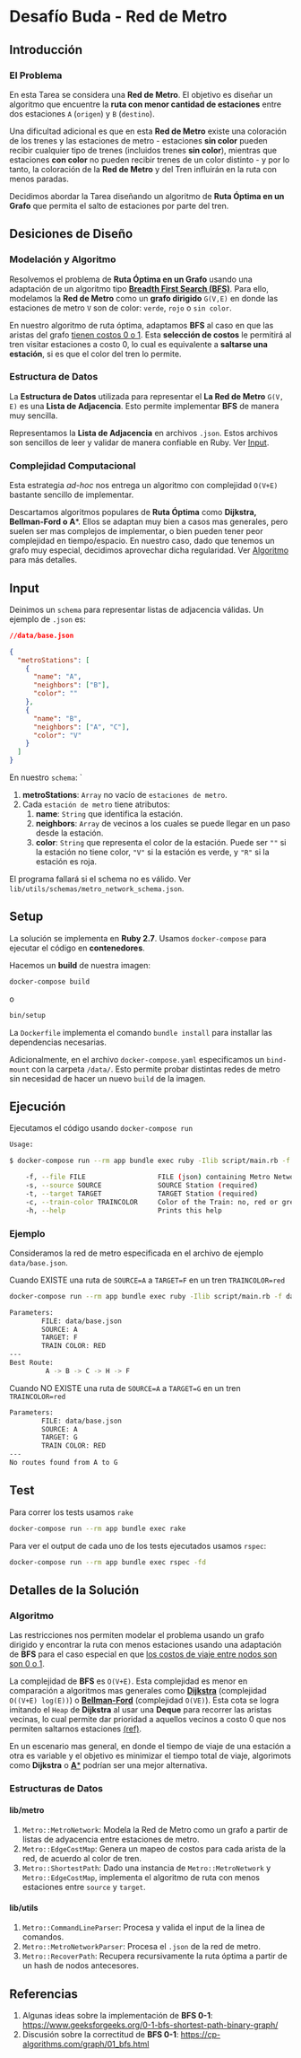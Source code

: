 # Desafío Buda - Red de Metro


## Introducción


### El Problema

En esta Tarea se considera una **Red de Metro**. El objetivo es diseñar un algoritmo que encuentre la **ruta con menor cantidad de estaciones** entre dos estaciones `A` (`origen`) y `B` (`destino`).


Una dificultad adicional es que en esta **Red de Metro** existe una coloración de los trenes y las estaciones de metro - estaciones **sin color** pueden recibir cualquier tipo de trenes (incluidos trenes **sin color**), mientras que estaciones **con color** no pueden recibir trenes de un color distinto - y por lo tanto, la coloración de la **Red de Metro** y del Tren influirán en la ruta con menos paradas.

Decidimos abordar la Tarea diseñando un algoritmo de **Ruta Óptima en un Grafo** que permita el salto de estaciones por parte del tren.

 ## Desiciones de Diseño

 ### Modelación y Algoritmo

 Resolvemos el problema de **Ruta Óptima en un Grafo** usando una adaptación de un algoritmo tipo [**Breadth First Search (BFS)**](https://en.wikipedia.org/wiki/Breadth-first_search). Para ello, modelamos la **Red de Metro** como un **grafo dirigido** `G(V,E)` en donde las estaciones de metro `V` son de color: `verde`, `rojo` o `sin color`.

En nuestro algoritmo de ruta óptima, adaptamos **BFS** al caso en que las aristas del grafo [tienen costos  0 o 1](https://www.geeksforgeeks.org/0-1-bfs-shortest-path-binary-graph/ ). Esta **selección de costos** le permitirá al tren visitar estaciones a costo 0, lo cual es equivalente a **saltarse una estación**, si es que el color del tren lo permite.

### Estructura de Datos
La **Estructura de Datos** utilizada para representar el **La Red de Metro** `G(V, E)` es una **Lista de Adjacencia**. Esto permite implementar **BFS** de manera muy sencilla.

 Representamos la **Lista de Adjacencia** en archivos `.json`. Estos archivos son sencillos de leer y validar de manera confiable en Ruby. Ver [Input](#input).

### Complejidad Computacional

Esta estrategia *ad-hoc* nos entrega un algoritmo con complejidad `O(V+E)` bastante sencillo de implementar.

Descartamos algoritmos populares de **Ruta Óptima** como **Dijkstra, Bellman-Ford o A***. Ellos se adaptan muy bien a casos mas generales, pero suelen ser mas complejos de implementar, o bien pueden tener peor complejidad en tiempo/espacio. En nuestro caso, dado que tenemos un grafo muy especial, decidimos aprovechar dicha regularidad. Ver [Algoritmo](#algoritmo) para más detalles.

## Input

Deinimos un  `schema` para representar listas de adjacencia válidas. Un ejemplo de `.json` es:

```json
//data/base.json

{
  "metroStations": [
    {
      "name": "A",
      "neighbors": ["B"],
      "color": ""
    },
    {
      "name": "B",
      "neighbors": ["A", "C"],
      "color": "V"
    }
  ]
}
```
En nuestro `schema`:
`
1. **metroStations**: `Array` no vacío de `estaciones de metro`.
2. Cada `estación de metro` tiene atributos:
   1.  **name**: `String` que identifica la estación.
   1. **neighbors**: `Array` de vecinos a los cuales se puede llegar en un paso desde la estación.
   2. **color**: `String` que representa el color de la estación. Puede ser `""` si la estación no tiene color, `"V"` si la estación es verde, y `"R"` si la estación es roja.

El programa fallará si el schema no es válido. Ver `lib/utils/schemas/metro_network_schema.json`.


## Setup

La solución se implementa en **Ruby 2.7**. Usamos `docker-compose` para ejecutar el código en **contenedores**.

Hacemos un **build** de nuestra imagen:

```sh
docker-compose build
```
o
```sh
bin/setup
```

La `Dockerfile` implementa el comando `bundle install` para installar las dependencias necesarias.

Adicionalmente, en el archivo `docker-compose.yaml` especificamos un `bind-mount` con la carpeta `/data/`. Esto permite probar distintas redes de metro sin necesidad de hacer un nuevo `build` de la imagen.


## Ejecución

Ejecutamos el código usando `docker-compose run`


```sh
Usage:

$ docker-compose run --rm app bundle exec ruby -Ilib script/main.rb -f FILE -s SOURCE -t TARGET -c TRAINCOLOR

    -f, --file FILE                  FILE (json) containing Metro Network (required)
    -s, --source SOURCE              SOURCE Station (required)
    -t, --target TARGET              TARGET Station (required)
    -c, --train-color TRAINCOLOR     Color of the Train: no, red or green (optional)
    -h, --help                       Prints this help
```


### Ejemplo

Consideramos la red de metro especificada en el archivo de ejemplo `data/base.json`.


Cuando EXISTE una ruta de `SOURCE=A` a `TARGET=F` en un tren `TRAINCOLOR=red`

```sh
docker-compose run --rm app bundle exec ruby -Ilib script/main.rb -f data/base.json -s A -t G -c red

Parameters:
        FILE: data/base.json
        SOURCE: A
        TARGET: F
        TRAIN COLOR: RED
---
Best Route:
         A -> B -> C -> H -> F
```

Cuando NO EXISTE una ruta de `SOURCE=A` a `TARGET=G` en un tren `TRAINCOLOR=red`

```sh
Parameters:
        FILE: data/base.json
        SOURCE: A
        TARGET: G
        TRAIN COLOR: RED
---
No routes found from A to G

```

## Test

Para correr los tests usamos `rake`

```sh
docker-compose run --rm app bundle exec rake
```

Para ver el output de cada uno de los tests ejecutados usamos `rspec`:

```sh
docker-compose run --rm app bundle exec rspec -fd
```



## Detalles de la Solución

### Algoritmo

Las restricciones nos permiten modelar el problema usando un grafo dirigido y encontrar la ruta  con menos estaciones usando una adaptación de **BFS** para el caso especial en que [los costos de viaje entre nodos son son 0 o 1](https://www.geeksforgeeks.org/0-1-bfs-shortest-path-binary-graph/ ).


La complejidad de **BFS** es `O(V+E)`.  Esta complejidad es menor en comparación a algoritmos mas generales como [**Dijkstra**](https://en.wikipedia.org/wiki/Dijkstra%27s_algorithm) (complejidad `O((V+E) log(E))`) o [**Bellman-Ford**](https://en.wikipedia.org/wiki/Bellman%E2%80%93Ford_algorithm) (complejidad `O(VE)`). Esta cota se logra imitando el `Heap` de  **Dijkstra** al usar una **Deque** para recorrer las aristas vecinas, lo cual permite dar prioridad a aquellos vecinos a costo 0 que nos permiten saltarnos estaciones [(ref)](https://cp-algorithms.com/graph/01_bfs.html).

En un escenario mas general, en donde el tiempo de viaje de una estación a otra es variable y el objetivo es minimizar el tiempo total de viaje, algorimots como  **Dijkstra**  o [**A***](https://en.wikipedia.org/wiki/A*_search_algorithm#:~:text=A*%20is%20an%20informed%20search,shortest%20time%2C%20etc.) podrían ser una mejor alternativa.


### Estructuras de Datos

#### lib/metro

1. `Metro::MetroNetwork`: Modela la Red de Metro como un grafo a partir de listas de adyacencia entre estaciones de metro.
2. `Metro::EdgeCostMap`: Genera un mapeo de costos para cada arista de la red, de acuerdo al color de tren.
3. `Metro::ShortestPath`: Dado una instancia de  `Metro::MetroNetwork` y `Metro::EdgeCostMap`, implementa el algoritmo de ruta con menos estaciones entre `source` y `target`.
#### lib/utils

1. `Metro::CommandLineParser`: Procesa y valida el input de la linea de comandos.
2. `Metro::MetroNetworkParser`: Procesa el `.json` de la red de metro.
3. `Metro::RecoverPath`: Recupera recursivamente la ruta óptima a partir de un hash de nodos antecesores.


## Referencias

1. Algunas ideas sobre la implementación de **BFS 0-1**: https://www.geeksforgeeks.org/0-1-bfs-shortest-path-binary-graph/
2. Discusión sobre la correctitud de **BFS 0-1**: https://cp-algorithms.com/graph/01_bfs.html

